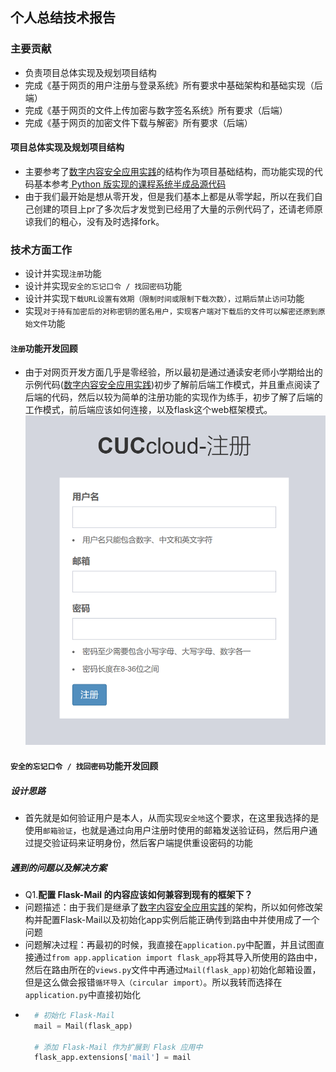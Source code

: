 ## 个人总结技术报告

### 主要贡献
- 负责项目总体实现及规划项目结构
- 完成《基于网页的用户注册与登录系统》所有要求中基础架构和基础实现（后端）
- 完成《基于网页的文件上传加密与数字签名系统》所有要求（后端）
- 完成《基于网页的加密文件下载与解密》所有要求（后端）
#### 项目总体实现及规划项目结构
- 主要参考了[数字内容安全应用实践](https://github.com/anjingcuc/learn_flask_the_hard_way/blob/master/0x09_finished)的结构作为项目基础结构，而功能实现的代码基本参考[ Python 版实现的课程系统半成品源代码 ](https://github.com/TheMasterOfMagic/ac)
- 由于我们最开始是想从零开发，但是我们基本上都是从零学起，所以在我们自己创建的项目上pr了多次后才发觉到已经用了大量的示例代码了，还请老师原谅我们的粗心，没有及时选择fork。


### 技术方面工作
- 设计并实现`注册`功能
- 设计并实现`安全的忘记口令 / 找回密码`功能
- 设计并实现`下载URL设置有效期（限制时间或限制下载次数），过期后禁止访问`功能
- 实现`对于持有加密后的对称密钥的匿名用户，实现客户端对下载后的文件可以解密还原到原始文件`功能

#### `注册`功能开发回顾
- 由于对网页开发方面几乎是零经验，所以最初是通过通读安老师小学期给出的示例代码([数字内容安全应用实践](https://github.com/anjingcuc/learn_flask_the_hard_way/blob/master/0x09_finished))初步了解前后端工作模式，并且重点阅读了后端的代码，然后以较为简单的注册功能的实现作为练手，初步了解了后端的工作模式，前后端应该如何连接，以及flask这个web框架模式。
  ![注册页面](img/register.png)


#### `安全的忘记口令 / 找回密码`功能开发回顾
##### 设计思路
- 首先就是如何验证用户是本人，从而实现`安全地`这个要求，在这里我选择的是使用`邮箱验证`，也就是通过向用户注册时使用的邮箱发送验证码，然后用户通过提交验证码来证明身份，然后客户端提供重设密码的功能
##### 遇到的问题以及解决方案
- Q1.**配置 Flask-Mail 的内容应该如何兼容到现有的框架下？**
- 问题描述：由于我们是继承了[数字内容安全应用实践](https://github.com/anjingcuc/learn_flask_the_hard_way/blob/master/0x09_finished)的架构，所以如何修改架构并配置Flask-Mail以及初始化app实例后能正确传到路由中并使用成了一个问题
- 问题解决过程：再最初的时候，我直接在`application.py`中配置，并且试图直接通过`from app.application import flask_app`将其导入所使用的路由中，然后在路由所在的`views.py`文件中再通过`Mail(flask_app)`初始化邮箱设置，但是这么做会报错`循环导入（circular import）`。所以我转而选择在`application.py`中直接初始化
- ```python
    # 初始化 Flask-Mail
    mail = Mail(flask_app)

    # 添加 Flask-Mail 作为扩展到 Flask 应用中
    flask_app.extensions['mail'] = mail
  ```